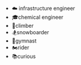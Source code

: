 - ☁️ infrastructure engineer
- 🎓chemical engineer
- 🧗climber
- 🏂snowboarder
- 🤸gymnast
- 🏍️rider
- 📚curious


